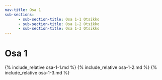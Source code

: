 ```yaml
---
nav-title: Osa 1
sub-sections:
      - sub-section-title: Osa 1-1 Otsikko
      - sub-section-title: Osa 1-2 Otsikko
      - sub-section-title: Osa 1-3 Otsikko
---
```

# Osa 1

{% include_relative osa-1-1.md %}
{% include_relative osa-1-2.md %}
{% include_relative osa-1-3.md %}